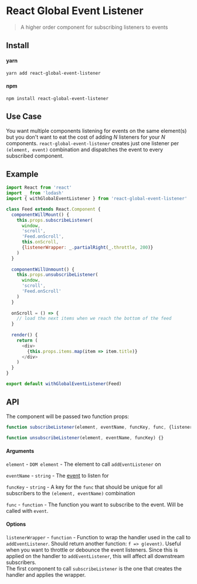# React Global Event Listener

> A higher order component for subscribing listeners to events

## Install

#### yarn

```
yarn add react-global-event-listener
```

#### npm

```
npm install react-global-event-listener
```


## Use Case

You want multiple components listening for events on the same element(s) but you don't want to eat the cost
of adding *N* listeners for your *N* components.  `react-global-event-listener` creates just one listener per 
`(element, event)` combination and dispatches the event to every subscribed component. 

## Example

```js
import React from 'react'
import _ from 'lodash'
import { withGlobalEventListener } from 'react-global-event-listener'

class Feed extends React.Component {
  componentWillMount() {
    this.props.subscribeListener(
      window, 
      'scroll', 
      'Feed.onScroll', 
      this.onScroll,
      {listenerWrapper: _.partialRight(_.throttle, 200)}
    )
  }
  
  componentWillUnmount() {
    this.props.unsubscribeListener(
      window,
      'scroll',
      'Feed.onScroll'
    )
  }
  
  onScroll = () => {
    // load the next items when we reach the bottom of the feed
  }
  
  render() {
    return (
      <div>
        {this.props.items.map(item => item.title)}
      </div>
    )
  }
}

export default withGlobalEventListener(Feed)
```

## API

The component will be passed two function props:

```js
function subscribeListener(element, eventName, funcKey, func, {listenerWrapper}) {}
```

```js
function unsubscribeListener(element, eventName, funcKey) {}
```

#### Arguments

`element` - `DOM element` - The element to call `addEventListener` on

`eventName` - `string` - The [event](https://developer.mozilla.org/en-US/docs/Web/Events) to listen for

`funcKey` - `string` - A key for the `func` that should be unique for all subscribers to the 
`(element, eventName)` combination

`func` - `function` - The function you want to subscribe to the event.  Will be called with `event`.

#### Options

`listenerWrapper` - `function` - Function to wrap the handler used in the call to `addEventListener`.
Should return another function: `f => g(event)`.  Useful when you want to throttle or debounce the event listeners.
Since this is applied on the handler to `addEventListener`, this will affect all downstream subscribers.  
The first component to call `subscribeListener` is the one that creates the handler and applies the wrapper.  
